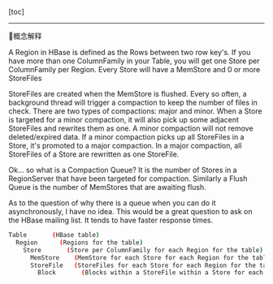 [toc]

------
概念解释

A Region in HBase is defined as the Rows between two row key's. If you have more than one ColumnFamily in your Table, you will get one Store per ColumnFamily per Region. Every Store will have a MemStore and 0 or more StoreFiles

StoreFiles are created when the MemStore is flushed. Every so often, a background thread will trigger a compaction to keep the number of files in check. There are two types of compactions: major and minor. When a Store is targeted for a minor compaction, it will also pick up some adjacent StoreFiles and rewrites them as one. A minor compaction will not remove deleted/expired data. If a minor compaction picks up all StoreFiles in a Store, it's promoted to a major compaction. In a major compaction, all StoreFiles of a Store are rewritten as one StoreFile.

Ok... so what is a Compaction Queue? It is the number of Stores in a RegionServer that have been targeted for compaction. Similarly a Flush Queue is the number of MemStores that are awaiting flush.

As to the question of why there is a queue when you can do it asynchronously, I have no idea. This would be a great question to ask on the HBase mailing list. It tends to have faster response times.


```  sh
Table       (HBase table)
  Region      (Regions for the table)
    Store       (Store per ColumnFamily for each Region for the table)
      MemStore    (MemStore for each Store for each Region for the table)
      StoreFile   (StoreFiles for each Store for each Region for the table)
        Block       (Blocks within a StoreFile within a Store for each Region for the table)
```
